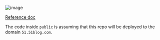 ![image](https://user-images.githubusercontent.com/10692276/42366607-f39b177c-8144-11e8-9d38-278b3316828b.png)

[Reference doc](https://mp.weixin.qq.com/wiki?t=resource/res_main&id=mp1421141115&lang=en_US)

The code inside `public` is assuming that this repo will be deployed to the domain `51.51blog.com`.
